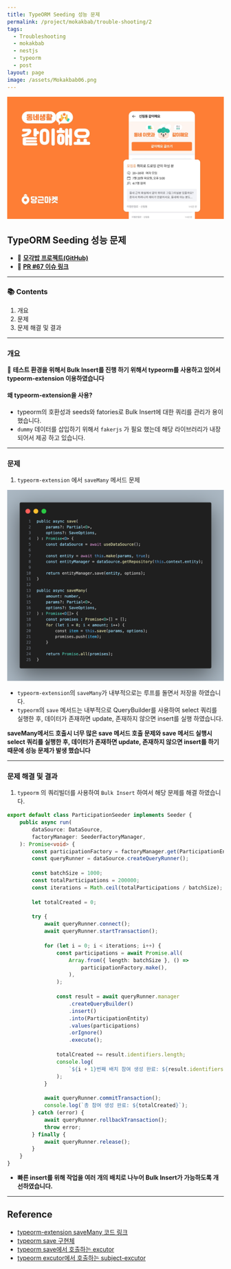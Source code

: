 ```yaml
---
title: TypeORM Seeding 성능 문제
permalink: /project/mokakbab/trouble-shooting/2
tags:
  - Troubleshooting
  - mokakbab
  - nestjs
  - typeorm
  - post
layout: page
image: /assets/Mokakbab06.png
---
```


![](/assets/Mokakbab06.png)

## TypeORM Seeding 성능 문제

- 🐙 **[모각밥 프로젝트(GitHub)](https://github.com/f-lab-edu/Mokakbab)** 
- 🔗 **[PR #67 이슈 링크](https://github.com/f-lab-edu/Mokakbab/pull/67)** 

---

### 📚 Contents

1. 개요
2. 문제
3. 문제 해결 및 결과

---

### 개요

**테스트 환경을 위해서 Bulk Insert를 진행 하기 위해서 typeorm를 사용하고 있어서 typeorm-extension 이용하였습니다** 

#### 왜 typeorm-extension을 사용?

- typeorm의 호환성과 seeds와 fatories로 Bulk Insert에 대한 쿼리를 관리가 용이 했습니다.
- `dummy` 데이터를 삽입하기 위해서 `fakerjs` 가 필요 했는데 해당 라이브러리가 내장되어서 제공 하고 있습니다.


---

### 문제

1. `typeorm-extension` 에서 `saveMany` 메서드 문제

![](/assets/Mokakbab07.png)

- `typeorm-extension`의 `saveMany`가 내부적으로는 루프를 돌면서 저장을 하였습니다.
- `typeorm`의 `save` 메서드는 내부적으로 QueryBuilder를 사용하여 select 쿼리를 실행한 후, 데이터가 존재하면 update, 존재하지 않으면 insert를 실행 하였습니다.

**saveMany메서드 호출시 너무 많은 save 메서드 호출 문제와 save 메서드 실행시 select 쿼리를 실행한 후, 데이터가 존재하면 update, 존재하지 않으면 insert를 하기 때문에 성능 문제가 발생 했습니다** 

---

### 문제 해결 및 결과

1. `typeorm` 의 쿼리빌더를 사용하여 `Bulk Insert` 하여서 해당 문제를 해결 하였습니다.

```ts
export default class ParticipationSeeder implements Seeder {
    public async run(
        dataSource: DataSource,
        factoryManager: SeederFactoryManager,
    ): Promise<void> {
        const participationFactory = factoryManager.get(ParticipationEntity);
        const queryRunner = dataSource.createQueryRunner();

        const batchSize = 1000;
        const totalParticipations = 200000;
        const iterations = Math.ceil(totalParticipations / batchSize);

        let totalCreated = 0;

        try {
            await queryRunner.connect();
            await queryRunner.startTransaction();

            for (let i = 0; i < iterations; i++) {
                const participations = await Promise.all(
                    Array.from({ length: batchSize }, () =>
                        participationFactory.make(),
                    ),
                );

                const result = await queryRunner.manager
                    .createQueryBuilder()
                    .insert()
                    .into(ParticipationEntity)
                    .values(participations)
                    .orIgnore()
                    .execute();

                totalCreated += result.identifiers.length;
                console.log(
                    `${i + 1}번째 배치 참여 생성 완료: ${result.identifiers.length}`,
                );
            }

            await queryRunner.commitTransaction();
            console.log(`총 참여 생성 완료: ${totalCreated}`);
        } catch (error) {
            await queryRunner.rollbackTransaction();
            throw error;
        } finally {
            await queryRunner.release();
        }
    }
}
```

- **빠른 insert를 위해 작업을 여러 개의 배치로 나누어 Bulk Insert가 가능하도록 개선하였습니다.** 

---

## Reference

- [typeorm-extension saveMany 코드 링크](https://github.com/tada5hi/typeorm-extension/blob/cf8e640d8a65a28e0d18ea16161f8663af4f2d82/src/seeder/factory/module.ts#L76)
- [typeorm save 구현체](https://github.com/typeorm/typeorm/blob/19a6954d8b80ef23f0c3fb759c470c6a946d41a2/src/entity-manager/EntityManager.ts#L404)
- [typeorm save에서 호출하는 excutor](https://github.com/typeorm/typeorm/blob/master/src/persistence/EntityPersistExecutor.ts)
- [typeorm excutor에서 호출하는 subject-excutor](https://github.com/typeorm/typeorm/blob/19a6954d8b80ef23f0c3fb759c470c6a946d41a2/src/persistence/SubjectExecutor.ts)
